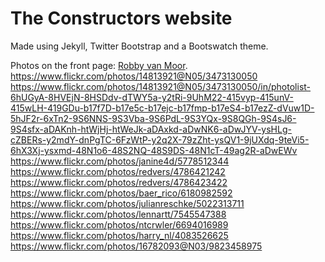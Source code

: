 # The Constructors website #

Made using Jekyll, Twitter Bootstrap and a Bootswatch theme.

Photos on the front page:
[Robby van Moor](http://www.flickr.com/photos/robby_van_moor/).
https://www.flickr.com/photos/14813921@N05/3473130050
https://www.flickr.com/photos/14813921@N05/3473130050/in/photolist-6hUGyA-8HVEjN-8HSDdv-dTWY5a-y2tRi-9UhM22-415vyp-415unV-415wLH-419GDu-b17f7D-b17e5c-b17ejc-b17fmp-b17eS4-b17ezZ-dVuw1D-5hJF2r-6xTn2-9S6NNS-9S3Vba-9S6PdL-9S3YQx-9S8QGh-9S4sJ6-9S4sfx-aDAKnh-htWjHj-htWeJk-aDAxkd-aDwNK6-aDwJYV-ysHLg-cZBERs-y2mdY-dnPgTC-6FzWtP-y2q2X-79zZht-ysQV1-9jUXdq-9teVi5-6hX3Xj-ysxmd-48N1o6-48S2NQ-48S9DS-48N1cT-49ag2R-aDwEWv
https://www.flickr.com/photos/janine4d/5778512344
https://www.flickr.com/photos/redvers/4786421242
https://www.flickr.com/photos/redvers/4786423422
https://www.flickr.com/photos/baer_rico/6180982592
https://www.flickr.com/photos/julianreschke/5022313711
https://www.flickr.com/photos/lennartt/7545547388
https://www.flickr.com/photos/ntcrwler/6694016989
https://www.flickr.com/photos/harry_nl/4083526625
https://www.flickr.com/photos/16782093@N03/9823458975


